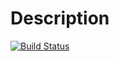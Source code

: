 Description
===========

[![Build Status](https://secure.travis-ci.org/realityforge/chef-dbt.png?branch=master)](http://travis-ci.org/realityforge/chef-dbt)

